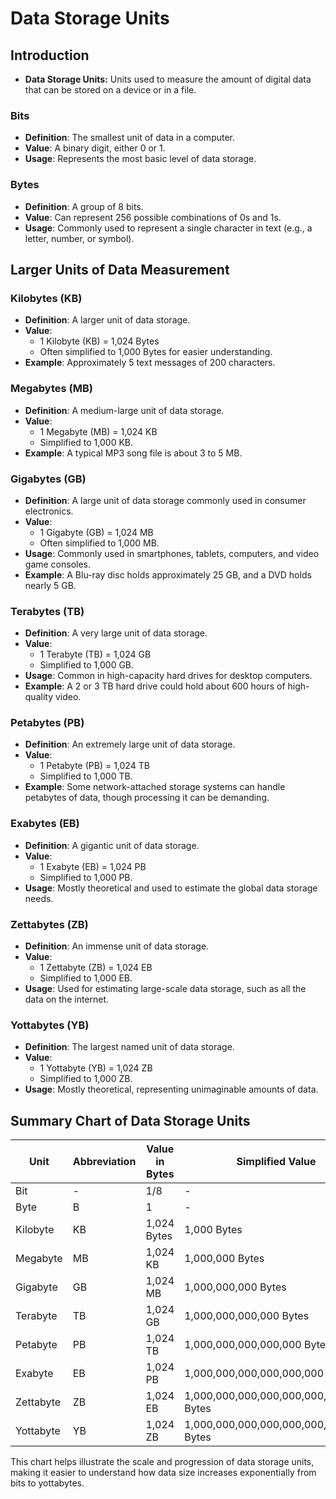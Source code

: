 # Data Storage Units

## Introduction

* **Data Storage Units:**  Units used to measure the amount of digital data that can be stored on a device or in a file.

### Bits

- **Definition**: The smallest unit of data in a computer.
- **Value**: A binary digit, either 0 or 1.
- **Usage**: Represents the most basic level of data storage.

### Bytes

- **Definition**: A group of 8 bits.
- **Value**: Can represent 256 possible combinations of 0s and 1s.
- **Usage**: Commonly used to represent a single character in text (e.g., a letter, number, or symbol).

## Larger Units of Data Measurement

### Kilobytes (KB)

- **Definition**: A larger unit of data storage.
- **Value**: 
  - 1 Kilobyte (KB) = 1,024 Bytes
  - Often simplified to 1,000 Bytes for easier understanding.
- **Example**: Approximately 5 text messages of 200 characters.

### Megabytes (MB)

- **Definition**: A medium-large unit of data storage.
- **Value**: 
  - 1 Megabyte (MB) = 1,024 KB
  - Simplified to 1,000 KB.
- **Example**: A typical MP3 song file is about 3 to 5 MB.

### Gigabytes (GB)

- **Definition**: A large unit of data storage commonly used in consumer electronics.
- **Value**: 
  - 1 Gigabyte (GB) = 1,024 MB
  - Often simplified to 1,000 MB.
- **Usage**: Commonly used in smartphones, tablets, computers, and video game consoles.
- **Example**: A Blu-ray disc holds approximately 25 GB, and a DVD holds nearly 5 GB.

### Terabytes (TB)

- **Definition**: A very large unit of data storage.
- **Value**: 
  - 1 Terabyte (TB) = 1,024 GB
  - Simplified to 1,000 GB.
- **Usage**: Common in high-capacity hard drives for desktop computers.
- **Example**: A 2 or 3 TB hard drive could hold about 600 hours of high-quality video.

### Petabytes (PB)

- **Definition**: An extremely large unit of data storage.
- **Value**: 
  - 1 Petabyte (PB) = 1,024 TB
  - Simplified to 1,000 TB.
- **Example**: Some network-attached storage systems can handle petabytes of data, though processing it can be demanding.

### Exabytes (EB)

- **Definition**: A gigantic unit of data storage.
- **Value**: 
  - 1 Exabyte (EB) = 1,024 PB
  - Simplified to 1,000 PB.
- **Usage**: Mostly theoretical and used to estimate the global data storage needs.

### Zettabytes (ZB)

- **Definition**: An immense unit of data storage.
- **Value**: 
  - 1 Zettabyte (ZB) = 1,024 EB
  - Simplified to 1,000 EB.
- **Usage**: Used for estimating large-scale data storage, such as all the data on the internet.

### Yottabytes (YB)

- **Definition**: The largest named unit of data storage.
- **Value**: 
  - 1 Yottabyte (YB) = 1,024 ZB
  - Simplified to 1,000 ZB.
- **Usage**: Mostly theoretical, representing unimaginable amounts of data.

## Summary Chart of Data Storage Units

| Unit      | Abbreviation | Value in Bytes                  | Simplified Value         |
|-----------|--------------|---------------------------------|--------------------------|
| Bit       | -            | 1/8                             | -                        |
| Byte      | B            | 1                               | -                        |
| Kilobyte  | KB           | 1,024 Bytes                     | 1,000 Bytes              |
| Megabyte  | MB           | 1,024 KB                        | 1,000,000 Bytes          |
| Gigabyte  | GB           | 1,024 MB                        | 1,000,000,000 Bytes      |
| Terabyte  | TB           | 1,024 GB                        | 1,000,000,000,000 Bytes  |
| Petabyte  | PB           | 1,024 TB                        | 1,000,000,000,000,000 Bytes |
| Exabyte   | EB           | 1,024 PB                        | 1,000,000,000,000,000,000 Bytes |
| Zettabyte | ZB           | 1,024 EB                        | 1,000,000,000,000,000,000,000 Bytes |
| Yottabyte | YB           | 1,024 ZB                        | 1,000,000,000,000,000,000,000,000 Bytes |

This chart helps illustrate the scale and progression of data storage units, making it easier to understand how data size increases exponentially from bits to yottabytes.
